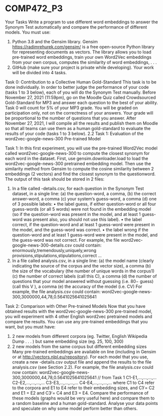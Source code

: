 # COMP472_P3

Your Tasks
Write a program to use different word embeddings to answer the Synonym Test automatically and compare the
performance of different models. You must use:
1. Python 3.8 and the Gensim library. Gensim https://radimrehurek.com/gensim/ is a free open-source Python
library for representing documents as vectors. The library allows you to load pre-trained word embeddings,
train your own Word2Vec embeddings from your own corpus, computes the similarity of word embeddings, . . .
2. GitHub (make sure your project is private while developing).
Your work will be divided into 4 tasks.

Task 0: Contribution to a Collective Human Gold-Standard
This task is to be done individually. In order to better judge the performance of your code (tasks 1 to 3 below),
each of you will do the Synonym Test manually.
Before November 27, 2021 (11:59pm), go on the Moodle Quiz called Crowdsourced Gold-Standard for MP3
and answer each question to the best of your ability. Task 0 will count for 5% of your MP3 grade. You will
be graded on participation only, not on the correctness of your answers. Your grade will be proportional to the
number of questions that you answer.
After November 27, 2021, I will compile all the results and publish them on Moodle so that all teams can use
them as a human gold-standard to evaluate the results of your code (tasks 1 to 3 below).
2.2 Task 1: Evaluation of the word2vec-google-news-300 Pre-trained Model

Task 1:
In this first experiment, you will use the pre-trained Word2Vec model called word2vec-google-news-300 to
compute the closest synonym for each word in the dataset. First, use gensim.downloader.load to load the
word2vec-google-news-300 pretrained embedding model. Then use the similarity method from Gensim to
compute the cosine similarity between 2 embeddings (2 vectors) and find the closest synonym to the questionword.
The output of this task should be stored in 2 files:
1. In a file called <model name>-details.csv, for each question in the Synonym Test dataset, in a single line:
(a) the question-word, a comma,
(b) the correct answer-word, a comma
(c) your system’s guess-word, a comma
(d) one of 3 possible labels:
• the label guess, if either question-word or all four guess-words (or all 5 words) were not found in
the embedding model (so if the question-word was present in the model, and at least 1 guess-word
was present also, you should not use this label).
• the label correct, if the question-word and at least 1 guess-word were present in the model, and
the guess-word was correct.
• the label wrong if the question-word and at least 1 guess-word were present in the model, and the
guess-word was not correct.
For example, the file word2vec-google-news-300-details.csv could contain:
enormously,tremendously,uniquely,wrong
provisions,stipulations,stipulations,correct
...
2. In a file called analysis.csv, in a single line:
(a) the model name (clearly indicating the source of the corpus and the vector size), a comma
(b) the size of the vocabulary (the number of unique words in the corpus1)
(c) the number of correct labels (call this C), a comma
(d) the number of questions that your model answered without guessing (i.e. 80− guess) (call this V ), a comma
(e) the accuracy of the model (i.e. CV)
For example, the file analysis.csv could contain:
word2vec-google-news-300,3000000,44,78,0.5641025641025641


Task 2: Comparison with Other Pre-trained Models
Now that you have obtained results with the word2vec-google-news-300 pre-trained model, you will experiment with 4 other English word2vec pretrained models and compare the results. You can use any pre-trained
embeddings that you want, but you must have:
1. 2 new models from different corpora (eg. Twitter, English Wikipedia Dump . . . ) but same embedding size
(eg. 25, 100, 300)
2. 2 new models from the same corpus but different embedding sizes
Many pre-trained embeddings are available on line (including in Gensim or at http://vectors.nlpl.eu/repository).
For each model that you use, create a new <model name>-details.csv output file and append the results
to the file analysis.csv (see Section 2.2). For example, the file analysis.csv could now contain:
word2vec-google-news-300,3000000,44,78,0.5641025641025641 // from Task 1
C1-E1,...,...,...,...
C2-E2,...,...,...,...
C3-E3,...,...,...,...
C4-E4,...,...,...,...
where C1 to C4 refer to the corpora and E1 to E4 refer to their embedding sizes, and C1 ̸= C2 and E1 = E2
and C3 ̸= C4 and E3 = E4.
Compare the performance of these models (graphs would be very useful here) and compare them to a random
baseline and a human gold-standard. Analyse your data points and speculate on why some model perform better
than others.
